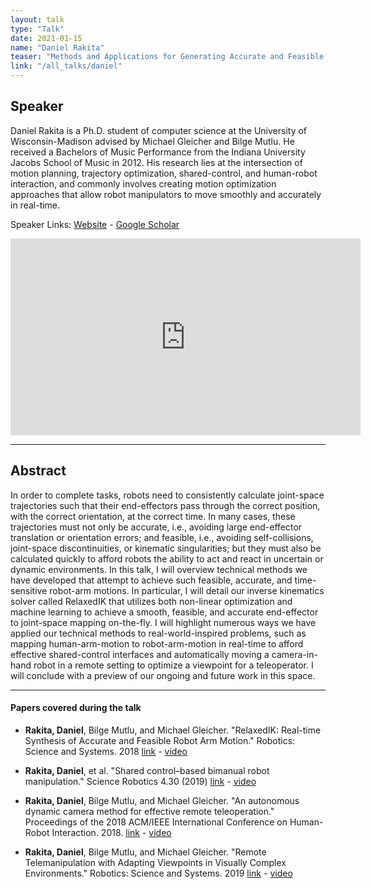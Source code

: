 ```yaml
---
layout: talk
type: "Talk"
date: 2021-01-15
name: "Daniel Rakita"
teaser: "Methods and Applications for Generating Accurate and Feasible Robot-arm Motions in Real-time"
link: "/all_talks/daniel"
---
```

## Speaker

Daniel Rakita is a Ph.D. student of computer science at the University of Wisconsin-Madison advised by Michael Gleicher and Bilge Mutlu.  He received a Bachelors of Music Performance from the Indiana University Jacobs School of Music in 2012. His research lies at the intersection of motion planning, trajectory optimization, shared-control, and human-robot interaction, and commonly involves creating motion optimization approaches that allow robot manipulators to move smoothly and accurately in real-time. 


Speaker Links: [Website](http://pages.cs.wisc.edu/~rakita/) - [Google Scholar](https://scholar.google.com/citations?user=1Y-cnCUAAAAJ&hl=en)

<iframe width="560" height="315" src="https://www.youtube.com/embed/GGWh9HRuACM" frameborder="0" allow="accelerometer; autoplay; clipboard-write; encrypted-media; gyroscope; picture-in-picture" allowfullscreen></iframe>

---

## Abstract
In order to complete tasks, robots need to consistently calculate joint-space trajectories such that their end-effectors pass through the correct position, with the correct orientation, at the correct time.  In many cases, these trajectories must not only be accurate, i.e., avoiding large end-effector translation or orientation errors; and feasible, i.e., avoiding self-collisions, joint-space discontinuities, or kinematic singularities; but they must also be calculated quickly to afford robots the ability to act and react in uncertain or dynamic environments.  In this talk, I will overview technical methods we have developed that attempt to achieve such feasible, accurate, and time-sensitive robot-arm motions.  In particular, I will detail our inverse kinematics solver called RelaxedIK that utilizes both non-linear optimization and machine learning to achieve a smooth, feasible, and accurate end-effector to joint-space mapping on-the-fly.  I will highlight numerous ways we have applied our technical methods to real-world-inspired problems, such as mapping human-arm-motion to robot-arm-motion in real-time to afford effective shared-control interfaces and automatically moving a camera-in-hand robot in a remote setting to optimize a viewpoint for a teleoperator.  I will conclude with a preview of our ongoing and future work in this space.


---

#### Papers covered during the talk
* **Rakita, Daniel**, Bilge Mutlu, and Michael Gleicher. "RelaxedIK: Real-time Synthesis of Accurate and Feasible Robot Arm Motion." Robotics: Science and Systems. 2018 [link](http://www.roboticsproceedings.org/rss14/p43.pdf) - [video](https://www.youtube.com/watch?v=AhsQFJzB8WQ)

* **Rakita, Daniel**, et al. "Shared control–based bimanual robot manipulation." Science Robotics 4.30 (2019)
[link](https://graphics.cs.wisc.edu/Papers/2019/RMGH19/19_ScienceRobotics_preprint.pdf) - [video](https://www.youtube.com/watch?v=cGh0UncVxck)

* **Rakita, Daniel**, Bilge Mutlu, and Michael Gleicher. "An autonomous dynamic camera method for effective remote teleoperation." Proceedings of the 2018 ACM/IEEE International Conference on Human-Robot Interaction. 2018.
[link](https://graphics.cs.wisc.edu/Papers/2018/RMG18/18-HRI-Camera_preprint.pdf) - [video](https://www.youtube.com/watch?v=xvDwTJd8f4c)

* **Rakita, Daniel**, Bilge Mutlu, and Michael Gleicher. "Remote Telemanipulation with Adapting Viewpoints in Visually Complex Environments." Robotics: Science and Systems. 2019
[link](http://www.roboticsproceedings.org/rss15/p68.pdf) - [video](https://www.youtube.com/watch?v=2JyNU2O5onc)

